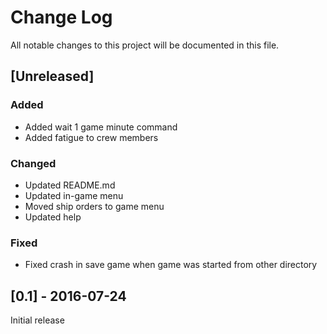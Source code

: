# Change Log
All notable changes to this project will be documented in this file.

## [Unreleased]

### Added
- Added wait 1 game minute command
- Added fatigue to crew members

### Changed
- Updated README.md
- Updated in-game menu
- Moved ship orders to game menu
- Updated help

### Fixed
- Fixed crash in save game when game was started from other directory

## [0.1] - 2016-07-24
Initial release
